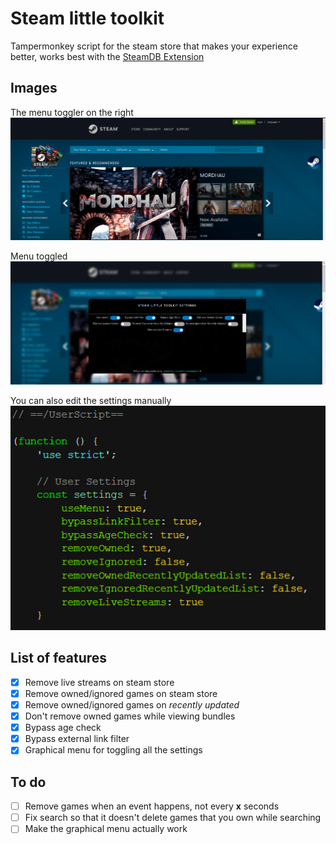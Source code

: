 # Steam little toolkit
Tampermonkey script for the steam store that makes your experience better, works best with the [SteamDB Extension](https://steamdb.info/extension/)

## Images
The menu toggler on the right
![Menu Toggler](images/Example_One.jpg)

Menu toggled
![Menu Toggled](images/Example_Two.jpg)

You can also edit the settings manually
![Manual settings](images/Manual_Settings.jpg)

## List of features
- [x] Remove live streams on steam store
- [x] Remove owned/ignored games on steam store
- [x] Remove owned/ignored games on *recently updated*
- [x] Don't remove owned games while viewing bundles
- [x] Bypass age check
- [x] Bypass external link filter
- [x] Graphical menu for toggling all the settings

## To do
- [ ] Remove games when an event happens, not every **x** seconds
- [ ] Fix search so that it doesn't delete games that you own while searching
- [ ] Make the graphical menu actually work
